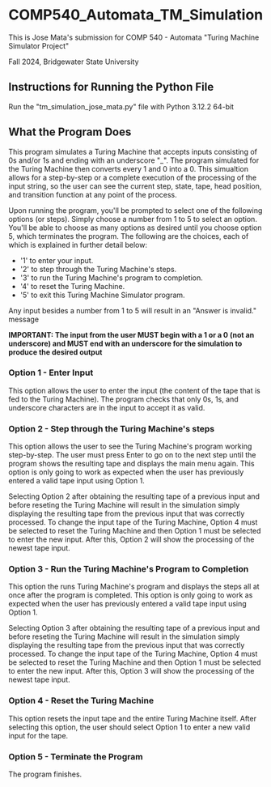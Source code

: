 # COMP540_Automata_TM_Simulation
This is Jose Mata's submission for COMP 540 - Automata "Turing Machine Simulator Project"

Fall 2024, Bridgewater State University

## Instructions for Running the Python File
Run the "tm_simulation_jose_mata.py" file with Python 3.12.2 64-bit

## What the Program Does
This program simulates a Turing Machine that accepts inputs consisting of 0s and/or 1s and ending with an underscore "_". The program simulated for the Turing Machine then converts every 1 and 0 into a 0. This simualtion allows for a step-by-step or a complete execution of the processing of the input string, so the user can see the current step, state, tape, head position, and transition function at any point of the process. 

Upon running the program, you'll be prompted to select one of the following options (or steps). Simply choose a number from 1 to 5 to select an option. You'll be able to choose as many options as desired until you choose option 5, which terminates the program. The following are the choices, each of which is explained in further detail below: 
* '1' to enter your input.
* '2' to step through the Turing Machine's steps.
* '3' to run the Turing Machine's program to completion.
* '4' to reset the Turing Machine.
* '5' to exit this Turing Machine Simulator program.

Any input besides a number from 1 to 5 will result in an "Answer is invalid." message 

**IMPORTANT: The input from the user MUST begin with a 1 or a 0 (not an underscore) and MUST end with an underscore for the simulation to produce the desired output**

### Option 1 - Enter Input
This option allows the user to enter the input (the content of the tape that is fed to the Turing Machine). The program checks that only 0s, 1s, and underscore characters are in the input to accept it as valid. 

### Option 2 - Step through the Turing Machine's steps
This option allows the user to see the Turing Machine's program working step-by-step. The user must press Enter to go on to the next step until the program shows the resulting tape and displays the main menu again. This option is only going to work as expected when the user has previously entered a valid tape input using Option 1. 

Selecting Option 2 after obtaining the resulting tape of a previous input and before reseting the Turing Machine will result in the simulation simply displaying the resulting tape from the previous input that was correctly processed. To change the input tape of the Turing Machine, Option 4 must be selected to reset the Turing Machine and then Option 1 must be selected to enter the new input. After this, Option 2 will show the processing of the newest tape input.

### Option 3 - Run the Turing Machine's Program to Completion
This option the runs Turing Machine's program and displays the steps all at once after the program is completed. This option is only going to work as expected when the user has previously entered a valid tape input using Option 1. 

Selecting Option 3 after obtaining the resulting tape of a previous input and before reseting the Turing Machine will result in the simulation simply displaying the resulting tape from the previous input that was correctly processed. To change the input tape of the Turing Machine, Option 4 must be selected to reset the Turing Machine and then Option 1 must be selected to enter the new input. After this, Option 3 will show the processing of the newest tape input.

### Option 4 - Reset the Turing Machine
This option resets the input tape and the entire Turing Machine itself. After selecting this option, the user should select Option 1 to enter a new valid input for the tape. 

### Option 5 - Terminate the Program
The program finishes.